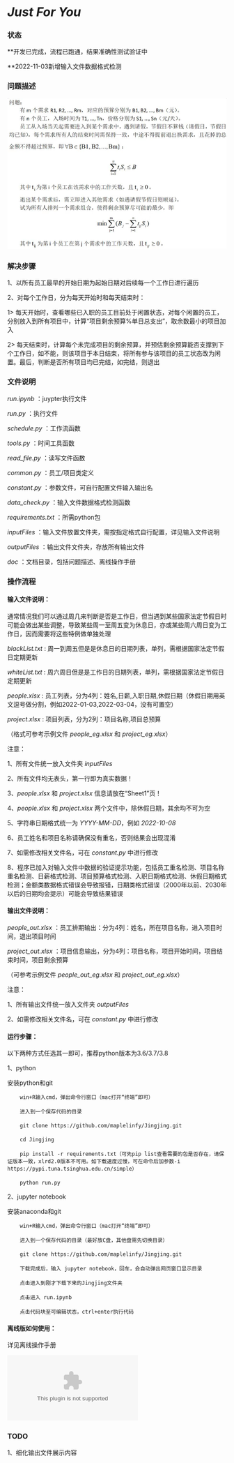 
# _Just For You_

### 状态

**开发已完成，流程已跑通，结果准确性测试验证中

**2022-11-03新增输入文件数据格式检测

### 问题描述

![问题描述](https://github.com/maplelinfy/Jingjing/blob/master/doc/%E9%97%AE%E9%A2%98%E6%8F%8F%E8%BF%B0.jpg)

### 解决步骤

1、以所有员工最早的开始日期为起始日期对后续每一个工作日进行遍历

2、对每个工作日，分为每天开始时和每天结束时：

1> 每天开始时，查看哪些已入职的员工目前处于闲置状态，对每个闲置的员工，分别放入到所有项目中，计算“项目剩余预算%单日总支出”，取余数最小的项目加入

2> 每天结束时，计算每个未完成项目的剩余预算，并预估剩余预算能否支撑到下个工作日，如不能，则该项目于本日结束，将所有参与该项目的员工状态改为闲置。最后，判断是否所有项目均已完结，如完结，则退出

### 文件说明

_run.ipynb_ ：juypter执行文件

_run.py_ ：执行文件

_schedule.py_ ：工作流函数

_tools.py_ ：时间工具函数

_read_file.py_ ：读写文件函数

_common.py_ ：员工/项目类定义

_constant.py_ ：参数文件，可自行配置文件输入输出名

_data_check.py_ ：输入文件数据格式检测函数

_requirements.txt_ ：所需python包

_inputFiles_ ：输入文件放置文件夹，需按指定格式自行配置，详见输入文件说明

_outputFiles_ ：输出文件文件夹，存放所有输出文件

_doc_ ：文档目录，包括问题描述、离线操作手册

### 操作流程

#### 输入文件说明：

通常情况我们可以通过周几来判断是否是工作日，但当遇到某些国家法定节假日时可能会做出某些调整，导致某些周一至周五变为休息日，亦或某些周六周日变为工作日，因而需要将这些特例做单独处理

_blackList.txt_ : 周一到周五但是是休息日的日期列表，单列，需根据国家法定节假日定期更新

_whiteList.txt_ : 周六周日但是是工作日的日期列表，单列，需根据国家法定节假日定期更新

_people.xlsx_ : 员工列表，分为4列：姓名,日薪,入职日期,休假日期（休假日期用英文逗号做分割，例如2022-01-03,2022-03-04，没有可置空）

_project.xlsx_ : 项目列表，分为2列：项目名称,项目总预算

（格式可参考示例文件 _people_eg.xlsx_ 和 _project_eg.xlsx_）

注意：

1、所有文件统一放入文件夹 _inputFiles_

2、所有文件均无表头，第一行即为真实数据！

3、_people.xlsx_ 和 _project.xlsx_ 信息请放在“Sheet1”页！

4、_people.xlsx_ 和 _project.xlsx_ 两个文件中，除休假日期，其余均不可为空

5、字符串日期格式统一为 _YYYY-MM-DD_，例如 _2022-10-08_

6、员工姓名和项目名称请确保没有重名，否则结果会出现混淆

7、如需修改相关文件名，可在 _constant.py_ 中进行修改

8、程序已加入对输入文件中数据的验证提示功能，包括员工重名检测、项目名称重名检测、日薪格式检测、项目预算格式检测、入职日期格式检测、休假日期格式检测；金额类数据格式错误会导致报错，日期类格式错误（2000年以前、2030年以后的日期均会提示）可能会导致结果错误

#### 输出文件说明：

_people_out.xlsx_ ：员工排期输出：分为4列：姓名，所在项目名称，进入项目时间，退出项目时间

_project_out.xlsx_ ：项目信息输出，分为4列：项目名称，项目开始时间，项目结束时间，项目剩余预算

（可参考示例文件 _people_out_eg.xlsx_ 和 _project_out_eg.xlsx_）

注意：

1、所有输出文件统一放入文件夹 _outputFiles_

2、如需修改相关文件名，可在 _constant.py_ 中进行修改

#### 运行步骤：

以下两种方式任选其一即可，推荐python版本为3.6/3.7/3.8

1、python

安装python和git

        win+R输入cmd，弹出命令行窗口（mac打开“终端”即可）

        进入到一个保存代码的目录

        git clone https://github.com/maplelinfy/Jingjing.git

        cd Jingjing

        pip install -r requirements.txt（可先pip list查看需要的包是否存在，请保证版本一致，xlrd2.0版本不可用。如下载速度过慢，可在命令后加参数-i https://pypi.tuna.tsinghua.edu.cn/simple）

        python run.py

2、jupyter notebook

安装anaconda和git

        win+R输入cmd，弹出命令行窗口（mac打开“终端”即可）

        进入到一个保存代码的目录（最好放C盘，其他盘需先切换目录）

        git clone https://github.com/maplelinfy/Jingjing.git

        下载完成后，输入 jupyter notebook，回车，会自动弹出网页窗口显示目录

        点击进入到刚才下载下来的Jingjing文件夹

        点击进入 run.ipynb

        点击代码块至可编辑状态，ctrl+enter执行代码

#### 离线版如何使用：

详见离线操作手册

![离线操作手册](https://github.com/maplelinfy/Jingjing/blob/master/doc/%E7%A6%BB%E7%BA%BF%E6%93%8D%E4%BD%9C%E6%89%8B%E5%86%8C.docx)

### TODO

1、细化输出文件展示内容
